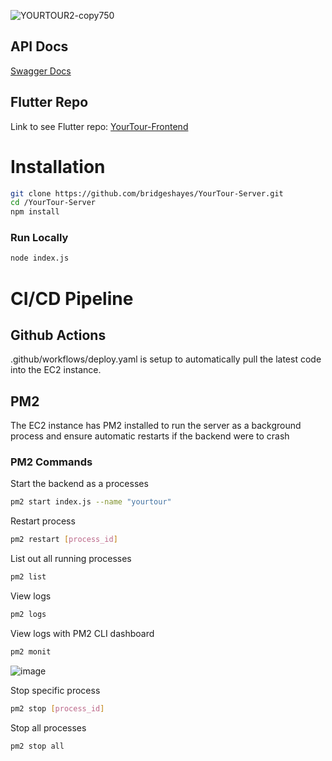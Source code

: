 ![YOURTOUR2-copy750](https://github.com/user-attachments/assets/b6492b55-dddd-472e-b40e-82565fa1632d)

## API Docs
[Swagger Docs](http://ec2-18-222-210-86.us-east-2.compute.amazonaws.com:3000/api-docs)

## Flutter Repo
Link to see Flutter repo: [YourTour-Frontend](https://github.com/bridgeshayes/YourTour-Frontend.git)

# Installation

```bash
git clone https://github.com/bridgeshayes/YourTour-Server.git
cd /YourTour-Server
npm install
```

### Run Locally

```bash
node index.js
```

# CI/CD Pipeline

## Github Actions
.github/workflows/deploy.yaml is setup to automatically pull the latest code into the EC2 instance.

## PM2 
The EC2 instance has PM2 installed to run the server as a background process and ensure automatic 
restarts if the backend were to crash

### PM2 Commands

Start the backend as a processes
```bash
pm2 start index.js --name "yourtour"
```

Restart process
```bash
pm2 restart [process_id]
```

List out all running processes 
```bash
pm2 list
```

View logs
```bash
pm2 logs
```

View logs with PM2 CLI dashboard
```bash
pm2 monit
```
![image](https://github.com/user-attachments/assets/e14caffe-f6ae-43e7-92da-44d03e7fbcc5)


Stop specific process
```bash
pm2 stop [process_id]
```

Stop all processes
```bash
pm2 stop all
```
